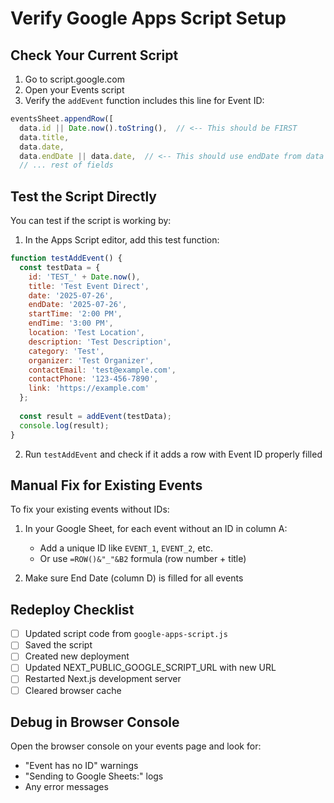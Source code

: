 # Verify Google Apps Script Setup

## Check Your Current Script

1. Go to script.google.com
2. Open your Events script
3. Verify the `addEvent` function includes this line for Event ID:

```javascript
eventsSheet.appendRow([
  data.id || Date.now().toString(),  // <-- This should be FIRST
  data.title,
  data.date,
  data.endDate || data.date,  // <-- This should use endDate from data
  // ... rest of fields
```

## Test the Script Directly

You can test if the script is working by:

1. In the Apps Script editor, add this test function:

```javascript
function testAddEvent() {
  const testData = {
    id: 'TEST_' + Date.now(),
    title: 'Test Event Direct',
    date: '2025-07-26',
    endDate: '2025-07-26',
    startTime: '2:00 PM',
    endTime: '3:00 PM',
    location: 'Test Location',
    description: 'Test Description',
    category: 'Test',
    organizer: 'Test Organizer',
    contactEmail: 'test@example.com',
    contactPhone: '123-456-7890',
    link: 'https://example.com'
  };
  
  const result = addEvent(testData);
  console.log(result);
}
```

2. Run `testAddEvent` and check if it adds a row with Event ID properly filled

## Manual Fix for Existing Events

To fix your existing events without IDs:

1. In your Google Sheet, for each event without an ID in column A:
   - Add a unique ID like `EVENT_1`, `EVENT_2`, etc.
   - Or use `=ROW()&"_"&B2` formula (row number + title)

2. Make sure End Date (column D) is filled for all events

## Redeploy Checklist

- [ ] Updated script code from `google-apps-script.js`
- [ ] Saved the script
- [ ] Created new deployment
- [ ] Updated NEXT_PUBLIC_GOOGLE_SCRIPT_URL with new URL
- [ ] Restarted Next.js development server
- [ ] Cleared browser cache

## Debug in Browser Console

Open the browser console on your events page and look for:
- "Event has no ID" warnings
- "Sending to Google Sheets:" logs
- Any error messages